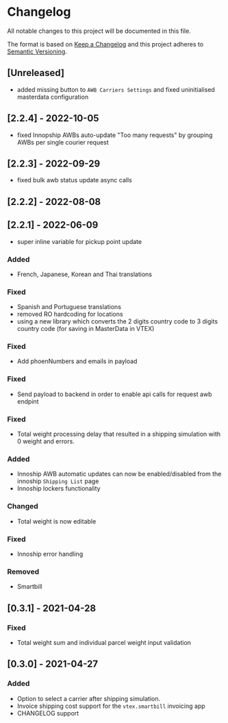 # Changelog

All notable changes to this project will be documented in this file.

The format is based on [Keep a Changelog](http://keepachangelog.com/en/1.0.0/)
and this project adheres to [Semantic Versioning](http://semver.org/spec/v2.0.0.html).

## [Unreleased]
- added missing button to `AWB Carriers Settings` and fixed uninitialised masterdata configuration

## [2.2.4] - 2022-10-05
- fixed Innopship AWBs auto-update "Too many requests" by grouping AWBs per single courier request

## [2.2.3] - 2022-09-29
- fixed bulk awb status update async calls

## [2.2.2] - 2022-08-08

## [2.2.1] - 2022-06-09
- super inline variable for pickup point update

### Added
- French, Japanese, Korean and Thai translations

### Fixed
- Spanish and Portuguese translations
- removed RO hardcoding for locations
- using a new library which converts the 2 digits country code to 3 digits country code (for saving in MasterData in VTEX)

### Fixed
- Add phoenNumbers and emails in payload

### Fixed 
- Send payload to backend in order to enable api calls for request awb endpint

### Fixed
- Total weight processing delay that resulted in a shipping simulation with 0 weight and errors.
### Added
- Innoship AWB automatic updates can now be enabled/disabled from the innoship `Shipping List` page
- Innoship lockers functionality
### Changed
- Total weight is now editable
### Fixed
- Innoship error handling
### Removed
- Smartbill

## [0.3.1] - 2021-04-28
### Fixed
- Total weight sum and individual parcel weight input validation

## [0.3.0] - 2021-04-27
### Added
- Option to select a carrier after shipping simulation.
- Invoice shipping cost support for the `vtex.smartbill` invoicing app
- CHANGELOG support
